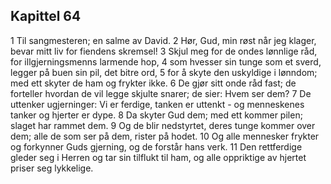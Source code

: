 ## Kapittel 64

1 Til sangmesteren; en salme av David.
2 Hør, Gud, min røst når jeg klager, bevar mitt liv for fiendens skremsel!
3 Skjul meg for de ondes lønnlige råd, for illgjerningsmenns larmende hop,
4 som hvesser sin tunge som et sverd, legger på buen sin pil, det bitre ord,
5 for å skyte den uskyldige i lønndom; med ett skyter de ham og frykter ikke.
6 De gjør sitt onde råd fast; de forteller hvordan de vil legge skjulte snarer; de sier: Hvem ser dem?
7 De uttenker ugjerninger: Vi er ferdige, tanken er uttenkt - og menneskenes tanker og hjerter er dype.
8 Da skyter Gud dem; med ett kommer pilen; slaget har rammet dem.
9 Og de blir nedstyrtet, deres tunge kommer over dem; alle de som ser på dem, rister på hodet.
10 Og alle mennesker frykter og forkynner Guds gjerning, og de forstår hans verk.
11 Den rettferdige gleder seg i Herren og tar sin tilflukt til ham, og alle oppriktige av hjertet priser seg lykkelige.
